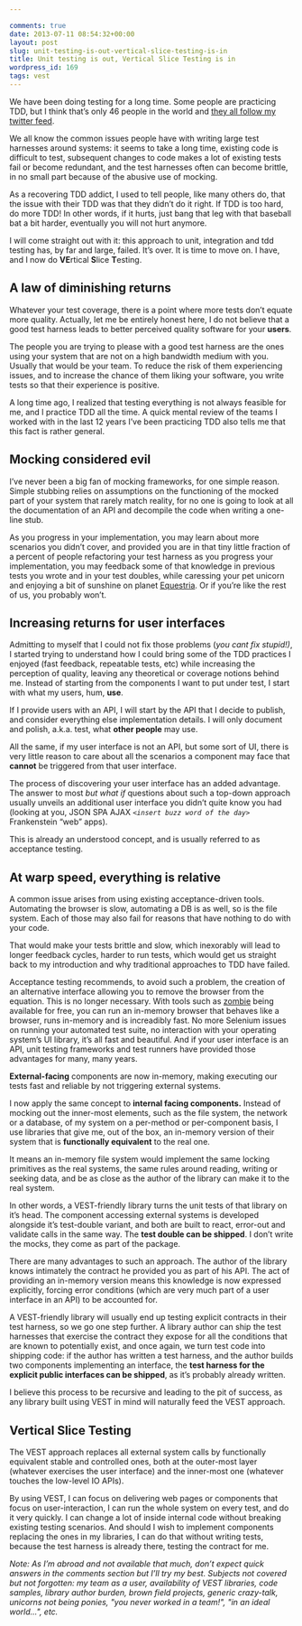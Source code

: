 ```yaml
---

comments: true
date: 2013-07-11 08:54:32+00:00
layout: post
slug: unit-testing-is-out-vertical-slice-testing-is-in
title: Unit testing is out, Vertical Slice Testing is in
wordpress_id: 169
tags: vest
---
```


We have been doing testing for a long time. Some people are practicing TDD, but I think that’s only 46 people in the world and [they all follow my twitter feed](http://poll.pollcode.com/pdolm_result?v).

</attention-seeking-headlines>

We all know the common issues people have with writing large test harnesses around systems: it seems to take a long time, existing code is difficult to test, subsequent changes to code makes a lot of existing tests fail or become redundant, and the test harnesses often can become brittle, in no small part because of the abusive use of mocking.

As a recovering TDD addict, I used to tell people, like many others do, that the issue with their TDD was that they didn’t do it right. If TDD is too hard, do more TDD! In other words, if it hurts, just bang that leg with that baseball bat a bit harder, eventually you will not hurt anymore.

I will come straight out with it: this approach to unit, integration and tdd testing has, by far and large, failed. It’s over. It is time to move on. I have, and I now do **VE**rtical **S**lice **T**esting.


## A law of diminishing returns


Whatever your test coverage, there is a point where more tests don’t equate more quality. Actually, let me be entirely honest here, I do not believe that a good test harness leads to better perceived quality software for your **users**.

The people you are trying to please with a good test harness are the ones using your system that are not on a high bandwidth medium with you. Usually that would be your team. To reduce the risk of them experiencing issues, and to increase the chance of them liking your software, you write tests so that their experience is positive.

A long time ago, I realized that testing everything is not always feasible for me, and I practice TDD all the time. A quick mental review of the teams I worked with in the last 12 years I’ve been practicing TDD also tells me that this fact is rather general.


## Mocking considered evil


I’ve never been a big fan of mocking frameworks, for one simple reason. Simple stubbing relies on assumptions on the functioning of the mocked part of your system that rarely match reality, for no one is going to look at all the documentation of an API and decompile the code when writing a one-line stub.

As you progress in your implementation, you may learn about more scenarios you didn’t cover, and provided you are in that tiny little fraction of a percent of people refactoring your test harness as you progress your implementation, you may feedback some of that knowledge in previous tests you wrote and in your test doubles, while caressing your pet unicorn and enjoying a bit of sunshine on planet [Equestria](http://mlp.wikia.com/wiki/Equestria). Or if you’re like the rest of us, you probably won’t.


## Increasing returns for user interfaces


Admitting to myself that I could not fix those problems (_you cant fix stupid!)_, I started trying to understand how I could bring some of the TDD practices I enjoyed (fast feedback, repeatable tests, etc) while increasing the perception of quality, leaving any theoretical or coverage notions behind me. Instead of starting from the components I want to put under test, I start with what my users, hum, **use**.

If I provide users with an API, I will start by the API that I decide to publish, and consider everything else implementation details. I will only document and polish, a.k.a. test, what **other people** may use.

All the same, if my user interface is not an API, but some sort of UI, there is very little reason to care about all the scenarios a component may face that **cannot** be triggered from that user interface.

The process of discovering your user interface has an added advantage. The answer to most _but what if_ questions about such a top-down approach usually unveils an additional user interface you didn’t quite know you had (looking at you, JSON SPA AJAX _`<insert buzz word of the day>`_ Frankenstein “web” apps).

This is already an understood concept, and is usually referred to as acceptance testing.


## At warp speed, everything is relative


A common issue arises from using existing acceptance-driven tools. Automating the browser is slow, automating a DB is as well, so is the file system. Each of those may also fail for reasons that have nothing to do with your code.

That would make your tests brittle and slow, which inexorably will lead to longer feedback cycles, harder to run tests, which would get us straight back to my introduction and why traditional approaches to TDD have failed.

Acceptance testing recommends, to avoid such a problem, the creation of an alternative interface allowing you to remove the browser from the equation. This is no longer necessary. With tools such as [zombie](http://zombie.labnotes.org/) being available for free, you can run an in-memory browser that behaves like a browser, runs in-memory and is increadibly fast. No more Selenium issues on running your automated test suite, no interaction with your operating system’s UI library, it’s all fast and beautiful. And if your user interface is an API, unit testing frameworks and test runners have provided those advantages for many, many years.

**External-facing** components are now in-memory, making executing our tests fast and reliable by not triggering external systems.

I now apply the same concept to **internal facing components.** Instead of mocking out the inner-most elements, such as the file system, the network or a database, of my system on a per-method or per-component basis, I use libraries that give me, out of the box, an in-memory version of their system that is **functionally equivalent** to the real one.

It means an in-memory file system would implement the same locking primitives as the real systems, the same rules around reading, writing or seeking data, and be as close as the author of the library can make it to the real system.

In other words, a VEST-friendly library turns the unit tests of that library on it’s head. The component accessing external systems is developed alongside it’s test-double variant, and both are built to react, error-out and validate calls in the same way. The **test double can be shipped**. I don’t write the mocks, they come as part of the package.

There are many advantages to such an approach. The author of the library knows intimately the contract he provided you as part of his API. The act of providing an in-memory version means this knowledge is now expressed explicitly, forcing error conditions (which are very much part of a user interface in an API) to be accounted for.

A VEST-friendly library will usually end up testing explicit contracts in their test harness, so we go one step further. A library author can ship the test harnesses that exercise the contract they expose for all the conditions that are known to potentially exist, and once again, we turn test code into shipping code: if the author has written a test harness, and the author builds two components implementing an interface, the **test harness for the explicit public interfaces can be shipped**, as it’s probably already written.

I believe this process to be recursive and leading to the pit of success, as any library built using VEST in mind will naturally feed the VEST approach.


## Vertical Slice Testing


The VEST approach replaces all external system calls by functionally equivalent stable and controlled ones, both at the outer-most layer (whatever exercises the user interface) and the inner-most one (whatever touches the low-level IO APIs).

By using VEST, I can focus on delivering web pages or components that focus on user-interaction, I can run the whole system on every test, and do it very quickly. I can change a lot of inside internal code without breaking existing testing scenarios. And should I wish to implement components replacing the ones in my libraries, I can do that without writing tests, because the test harness is already there, testing the contract for me.

_Note: As I’m abroad and not available that much, don’t expect quick answers in the comments section but I’ll try my best. Subjects not covered but not forgotten: my team as a user, availability of VEST libraries, code samples, library author burden, brown field projects, generic crazy-talk, unicorns not being ponies, "you never worked in a team!", "in an ideal world...", etc._
